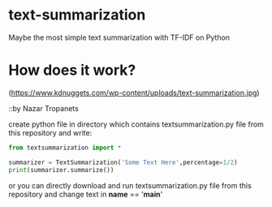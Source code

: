 # text-summarization
Maybe the most simple text summarization with TF-IDF on Python

# How does it work?

(https://www.kdnuggets.com/wp-content/uploads/text-summarization.jpg)

::by Nazar Tropanets

create python file in directory which contains textsummarization.py file from this repository and write:
``` python
from textsummarization import *

summarizer = TextSummarization('Some Text Here',percentage=1/2)
print(summarizer.summarize())
```
or you can directly download and run textsummarization.py file from this repository and change text in __name__ == '__main__'
